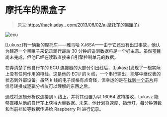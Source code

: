 # 摩托车的黑盒子

> 原文:[https://hack aday . com/2013/06/02/a-摩托车的黑匣子/](https://hackaday.com/2013/06/02/a-black-box-for-a-motorcycle/)

![ecu](../Images/ff182ca5e24429cc74bc06cde26c1172.png)

[Lukusz]有一辆新的摩托车——雅马哈 XJ6SA——由于它还没有出过事故，他认为建造一个黑匣子来记录骑行最后 30 分钟的遥测数据将是一个好主意。虽然[项目](http://www.iwasz.pl/electronics/motorcycle-black-box-part-1-data-acquisition-with-arduino-mega/)尚未完成，但他已经在读取直接来自引擎控制单元的数据。

在弄清楚了他自行车的 ECU 连接器的大部分引出线后，[Lukasz]发现了一根实际上没有任何作用的电线。这是他的 ECU 的 k 线，一个串行输出，能够中继仪表的状态到外部设备。虽然 k 线的电子规格有点奇怪，但幸运的是在[找到一个芯片](http://www.st.com/web/catalog/sense_power/FM1965/SC377/PF75181)将信号转换成逻辑分析仪可以理解的东西之后。

通过将逻辑分析仪连接到 k 线上，并将其设置为以 16064 波特接收，Lukasz 能够直接从他的自行车上获得大量数据。未来，他计划将速度、指示灯、每分钟转数和当前档位等数据传递给 Raspberry Pi 进行记录。
